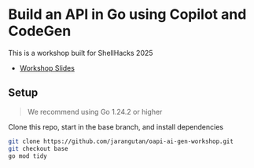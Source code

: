 # Build an API in Go using Copilot and CodeGen

This is a workshop built for ShellHacks 2025

- [Workshop Slides](https://jarangutan.github.io/oapi-ai-gen-workshop/slides.html)

## Setup

> We recommend using Go 1.24.2 or higher

Clone this repo, start in the base branch, and install dependencies

```bash
git clone https://github.com/jarangutan/oapi-ai-gen-workshop.git
git checkout base
go mod tidy
```

